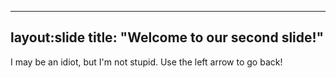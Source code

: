 ----
layout:slide
title: "Welcome to our second slide!"
----
I may be an idiot, but I'm not stupid.
Use the left arrow to go back!
